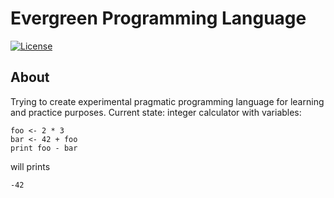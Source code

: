 # Evergreen Programming Language
[![License](https://img.shields.io/badge/license-Apache%20License%202.0-blue.svg?style=flat)](https://github.com/sunloving/evergreen-lang/blob/master/LICENSE)

## About
Trying to create experimental pragmatic programming language for learning and practice purposes.
Current state: integer calculator with variables:
```
foo <- 2 * 3
bar <- 42 + foo
print foo - bar
```
will prints
```
-42
```

